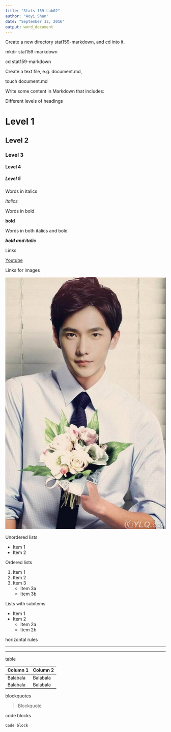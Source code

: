 ```yaml
---
title: "Stats 159 Lab02"
author: "Aoyi Shan"
date: "September 12, 2016"
output: word_document
---
```


Create a new directory stat159-markdown, and cd into it.

mkdir stat159-markdown

cd stat159-markdown

Create a text file, e.g. document.md,

touch document.md

Write some content in Markdown that includes:

Different levels of headings 

# Level 1

## Level 2 

### Level 3

#### Level 4

##### Level 5

Words in italics

_italics_

Words in bold

**bold**

Words in both italics and bold

**_bold and italic_**

Links

[Youtube](https://www.youtube.com)

Links for images

![Image](yangyang.jpeg)

Unordered lists

* Item 1
* Item 2

Ordered lists

1. Item 1
2. Item 2
3. Item 3
    + Item 3a
    + Item 3b

Lists with subitems
* Item 1
* Item 2
    + Item 2a
    + Item 2b

horizontal rules

--------
********

table

Column 1 | Column 2
-------- | --------
Balabala | Balabala
Balabala | Balabala

blockquotes

> Blockquote

code blocks

```
Code block
```


